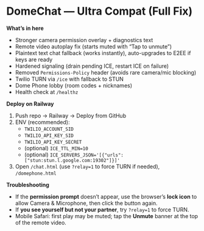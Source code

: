 
# DomeChat — Ultra Compat (Full Fix)

**What’s in here**
- Stronger camera permission overlay + diagnostics text
- Remote video autoplay fix (starts muted with “Tap to unmute”)
- Plaintext text chat fallback (works instantly), auto-upgrades to E2EE if keys are ready
- Hardened signaling (drain pending ICE, restart ICE on failure)
- Removed `Permissions-Policy` header (avoids rare camera/mic blocking)
- Twilio TURN via `/ice` with fallback to STUN
- Dome Phone lobby (room codes + nicknames)
- Health check at `/healthz`

**Deploy on Railway**
1. Push repo → Railway → Deploy from GitHub
2. ENV (recommended):
   - `TWILIO_ACCOUNT_SID`
   - `TWILIO_API_KEY_SID`
   - `TWILIO_API_KEY_SECRET`
   - (optional) `ICE_TTL_MIN=10`
   - (optional) `ICE_SERVERS_JSON='[{"urls":["stun:stun.l.google.com:19302"]}]'`
3. Open `/chat.html` (use `?relay=1` to force TURN if needed), `/domephone.html`

**Troubleshooting**
- If the **permission prompt** doesn’t appear, use the browser’s **lock icon** to allow Camera & Microphone, then click the button again.
- If **you see yourself but not your partner**, try `?relay=1` to force TURN.
- Mobile Safari: first play may be muted; tap the **Unmute** banner at the top of the remote video.
